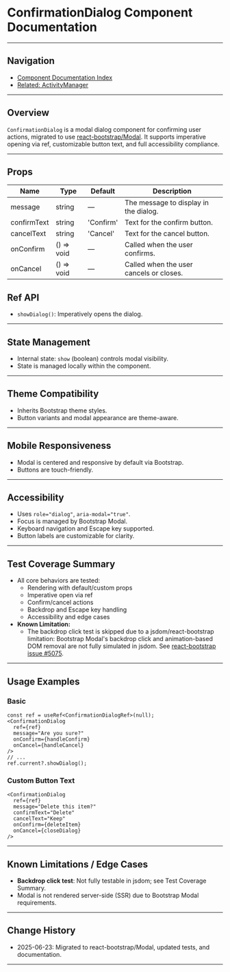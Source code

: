 # ConfirmationDialog Component Documentation

---

## Navigation
- [Component Documentation Index](../index.md)
- [Related: ActivityManager](./ActivityManager.md)

---

## Overview
`ConfirmationDialog` is a modal dialog component for confirming user actions, migrated to use [react-bootstrap/Modal](https://react-bootstrap.github.io/components/modal/). It supports imperative opening via ref, customizable button text, and full accessibility compliance.

---

## Props
| Name         | Type     | Default   | Description                                 |
|--------------|----------|-----------|---------------------------------------------|
| message      | string   | —         | The message to display in the dialog.       |
| confirmText  | string   | 'Confirm' | Text for the confirm button.                |
| cancelText   | string   | 'Cancel'  | Text for the cancel button.                 |
| onConfirm    | () => void | —       | Called when the user confirms.              |
| onCancel     | () => void | —       | Called when the user cancels or closes.     |

## Ref API
- `showDialog()`: Imperatively opens the dialog.

---

## State Management
- Internal state: `show` (boolean) controls modal visibility.
- State is managed locally within the component.

---

## Theme Compatibility
- Inherits Bootstrap theme styles.
- Button variants and modal appearance are theme-aware.

---

## Mobile Responsiveness
- Modal is centered and responsive by default via Bootstrap.
- Buttons are touch-friendly.

---

## Accessibility
- Uses `role="dialog"`, `aria-modal="true"`.
- Focus is managed by Bootstrap Modal.
- Keyboard navigation and Escape key supported.
- Button labels are customizable for clarity.

---

## Test Coverage Summary
- All core behaviors are tested:
  - Rendering with default/custom props
  - Imperative open via ref
  - Confirm/cancel actions
  - Backdrop and Escape key handling
  - Accessibility and edge cases
- **Known Limitation:**
  - The backdrop click test is skipped due to a jsdom/react-bootstrap limitation: Bootstrap Modal's backdrop click and animation-based DOM removal are not fully simulated in jsdom. See [react-bootstrap issue #5075](https://github.com/react-bootstrap/react-bootstrap/issues/5075).

---

## Usage Examples

### Basic
```tsx
const ref = useRef<ConfirmationDialogRef>(null);
<ConfirmationDialog
  ref={ref}
  message="Are you sure?"
  onConfirm={handleConfirm}
  onCancel={handleCancel}
/>
// ...
ref.current?.showDialog();
```

### Custom Button Text
```tsx
<ConfirmationDialog
  ref={ref}
  message="Delete this item?"
  confirmText="Delete"
  cancelText="Keep"
  onConfirm={deleteItem}
  onCancel={closeDialog}
/>
```

---

## Known Limitations / Edge Cases
- **Backdrop click test**: Not fully testable in jsdom; see Test Coverage Summary.
- Modal is not rendered server-side (SSR) due to Bootstrap Modal requirements.

---

## Change History
- 2025-06-23: Migrated to react-bootstrap/Modal, updated tests, and documentation.

---
